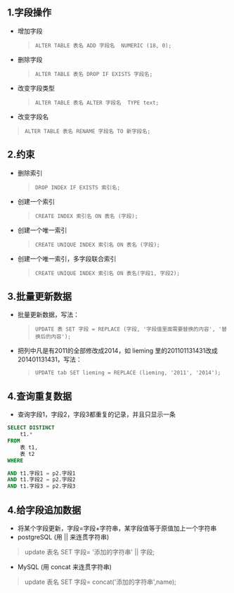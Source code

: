 ## 1.字段操作

* 增加字段
  > `ALTER TABLE 表名 ADD 字段名  NUMERIC (18, 0);`
* 删除字段
  > `ALTER TABLE 表名 DROP IF EXISTS 字段名;`
* 改变字段类型
  > `ALTER TABLE 表名 ALTER 字段名  TYPE text;`
* 改变字段名
> `ALTER TABLE 表名 RENAME 字段名 TO 新字段名;`

## 2.约束

* 删除索引
  > `DROP INDEX IF EXISTS 索引名;`
* 创建一个索引
  > `CREATE INDEX 索引名 ON 表名 (字段);`
* 创建一个唯一索引
  > `CREATE UNIQUE INDEX 索引名 ON 表名 (字段);`
* 创建一个唯一索引，多字段联合索引
  > `CREATE UNIQUE INDEX 索引名 ON 表名(字段1, 字段2);`

## 3.批量更新数据

* 批量更新数据，写法：
  > `UPDATE 表 SET 字段 = REPLACE (字段, '字段值里面需要替换的内容', '替换后的内容');`
* 把列中凡是有2011的全部修改成2014，如 lieming 里的201101131431改成201401131431，写法：
  > `UPDATE tab SET lieming = REPLACE (lieming, '2011', '2014');`

## 4.查询重复数据

* 查询字段1，字段2，字段3都重复的记录，并且只显示一条

```sql
SELECT DISTINCT
    t1.*
FROM
    表 t1,
    表 t2
WHERE

AND t1.字段1 = p2.字段1
AND t1.字段2 = p2.字段2
AND t1.字段3 = p2.字段3
```

## 4.给字段追加数据

* 将某个字段更新，字段=字段+字符串，某字段值等于原值加上一个字符串
* postgreSQL (用 || 来连贯字符串)
> update 表名 SET 字段= '添加的字符串' || 字段; 
* MySQL (用 concat 来连贯字符串)
> update 表名 SET 字段= concat('添加的字符串',name);  



